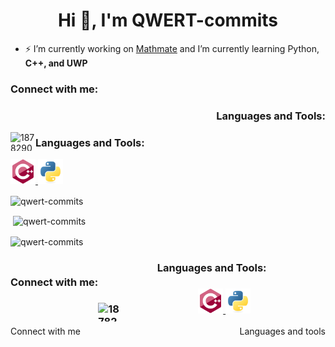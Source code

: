 <h1 align="center">Hi 👋, I'm QWERT-commits</h1>

- ⚡ I’m currently working on [Mathmate](https://github.com/QWERT-commits/Mathmate) and I’m currently learning Python, **C++, and UWP**

<h3 align="left">Connect with me:</h3><h3 align="right"> Languages and Tools:</h3>
<p align="left">
<a href="https://stackoverflow.com/users/18782907" target="blank"><img align="left" src="https://raw.githubusercontent.com/rahuldkjain/github-profile-readme-generator/master/src/images/icons/Social/stack-overflow.svg" alt="18782907" height="30" width="40" /></a>
</p>

<h3 align="left">Languages and Tools:</h3>
<p align="left"> <a href="https://www.w3schools.com/cpp/" target="_blank" rel="noreferrer"> <img src="https://raw.githubusercontent.com/devicons/devicon/master/icons/cplusplus/cplusplus-original.svg" alt="cplusplus" width="40" height="40"/> </a> <a href="https://www.python.org" target="_blank" rel="noreferrer"> <img src="https://raw.githubusercontent.com/devicons/devicon/master/icons/python/python-original.svg" alt="python" width="40" height="40"/> </a> </p>

    

<p><img align="center" src="https://github-readme-stats.vercel.app/api/top-langs?username=qwert-commits&show_icons=true&theme=dark&bg_color=151515&locale=en&layout=compact" alt="qwert-commits" /></p>

    

<p>&nbsp;<img align="center" src="https://github-readme-stats.vercel.app/api?username=qwert-commits&show_icons=true&theme=dark&bg_color=151515&locale=en" alt="qwert-commits" /></p>

    

<p><img align="center" src="https://github-readme-streak-stats.herokuapp.com/?user=qwert-commits&theme=dark" alt="qwert-commits" /></p>

<div id="expand-box">
 <div id="expand-box2-header" class="clearfix">
     <span style="float: left;"><h3 align="left">Connect with me:</a></h3></span> 
    <span style="float: center;"><h3 align="center">Languages and Tools:</a></h3></span>
 </div>
 
 <div id="expand-box2">
 <div id="expand-box2-header" class="clearfix">
  <span style="float: left;"><h3 align="left"><a href="https://stackoverflow.com/users/18782907" target="blank"><img align="left" src="https://raw.githubusercontent.com/rahuldkjain/github-profile-readme-generator/master/src/images/icons/Social/stack-overflow.svg" alt="18782907" height="30" width="40" /></a></h3></span> 
  <span style="float: center;"><h3 align="center"><a href="https://www.w3schools.com/cpp/" target="_blank" rel="noreferrer"> <img src="https://raw.githubusercontent.com/devicons/devicon/master/icons/cplusplus/cplusplus-original.svg" alt="cplusplus" width="40" height="40"/> </a> <a href="https://www.python.org" target="_blank" rel="noreferrer"> <img src="https://raw.githubusercontent.com/devicons/devicon/master/icons/python/python-original.svg" alt="python" width="40" height="40"/></h3></span>
 </div>
    
<div id="expand-box-header">
      <span style="float: left;">Connect with me</span> 
      <span style="float: right;">Languages and tools</span>
      <div style="clear:both;"></div> <!-- Here we go --><div class="clear"></div>
</div>
